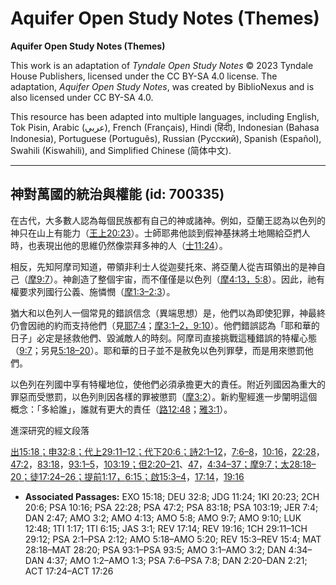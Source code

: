 # Aquifer Open Study Notes (Themes)

**Aquifer Open Study Notes (Themes)**

This work is an adaptation of *Tyndale Open Study Notes* © 2023 Tyndale House Publishers, licensed under the CC BY\-SA 4\.0 license. The adaptation, *Aquifer Open Study Notes*, was created by BiblioNexus and is also licensed under CC BY\-SA 4\.0\.

This resource has been adapted into multiple languages, including English, Tok Pisin, Arabic (عربي), French (Français), Hindi (हिंदी), Indonesian (Bahasa Indonesia), Portuguese (Português), Russian (Русский), Spanish (Español), Swahili (Kiswahili), and Simplified Chinese (简体中文).



--------------------------------

## 神對萬國的統治與權能 (id: 700335)

在古代，大多數人認為每個民族都有自己的神或諸神。例如，亞蘭王認為以色列的神只在山上有能力（[王上20:23](https://ref.ly/1Kgs20:23)）。士師耶弗他談到假神基抹將土地賜給亞捫人時，也表現出他的思維仍然像崇拜多神的人（[士11:24](https://ref.ly/Judg11:24)）。

相反，先知阿摩司知道，帶領非利士人從迦斐托來、將亞蘭人從吉珥領出的是神自己（[摩9:7](https://ref.ly/Amos9:7)）。神創造了整個宇宙，而不僅僅是以色列（[摩4:13，](https://ref.ly/Amos4:13)[5:8](https://ref.ly/Amos5:8)）。因此，祂有權要求列國行公義、施憐憫（[摩1:3–2:3](https://ref.ly/Amos1:3-Amos1:2)）。

猶大和以色列人一個常見的錯誤信念（異端思想）是，他們以為即使犯罪，神最終仍會因祂的約而支持他們（見[耶7:4](https://ref.ly/Jer7:4)；[摩3:1–2，](https://ref.ly/Amos3:1-Amos3:2)[9:10](https://ref.ly/Amos9:10)）。他們錯誤認為「耶和華的日子」必定是拯救他們、毀滅敵人的時刻。阿摩司直接挑戰這種錯誤的特權心態（[9:7](https://ref.ly/Amos9:7)；另見[5:18–20](https://ref.ly/Amos5:18-Amos5:20)）。耶和華的日子並不是赦免以色列罪孽，而是用來懲罰他們。

以色列在列國中享有特權地位，使他們必須承擔更大的責任。附近列國因為重大的罪惡而受懲罰，以色列則因各樣的罪被懲罰（[摩3:2](https://ref.ly/Amos3:2)）。新約聖經進一步闡明這個概念：「多給誰」，誰就有更大的責任（[路12:48](https://ref.ly/Luke12:48)；[雅3:1](https://ref.ly/Jas3:1)）。

進深研究的經文段落

[出15:18；](https://ref.ly/Exod15:18)[申32:8；](https://ref.ly/Deut32:8)[代上29:11–12；](https://ref.ly/1Chr29:11-1Chr29:12)[代下20:6；](https://ref.ly/2Chr20:6)[詩2:1–12](https://ref.ly/Ps2:1-Ps2:12)，[7:6–8](https://ref.ly/Ps7:6-Ps7:8)，[10:16](https://ref.ly/Ps10:16)，[22:28](https://ref.ly/Ps22:28)，[47:2](https://ref.ly/Ps47:2)，[83:18](https://ref.ly/Ps83:18)，[93:1–5](https://ref.ly/Ps93:1-Ps93:5)，[103:19；](https://ref.ly/Ps103:19)[但2:20–21](https://ref.ly/Dan2:20-Dan2:21)、[47](https://ref.ly/Dan2:47)，[4:34–37；](https://ref.ly/Dan4:34-Dan4:37)[摩9:7；](https://ref.ly/Amos9:7)[太28:18–20；](https://ref.ly/Matt28:18-Matt28:20)[徒17:24–26；](https://ref.ly/Acts17:24-Acts17:26)[提前1:17，](https://ref.ly/1Tim1:17)[6:15；](https://ref.ly/1Tim6:15)[啟15:3–4](https://ref.ly/Rev15:3-Rev15:4)，[17:14](https://ref.ly/Rev17:14)，[19:16](https://ref.ly/Rev19:16)

* **Associated Passages:** EXO 15:18; DEU 32:8; JDG 11:24; 1KI 20:23; 2CH 20:6; PSA 10:16; PSA 22:28; PSA 47:2; PSA 83:18; PSA 103:19; JER 7:4; DAN 2:47; AMO 3:2; AMO 4:13; AMO 5:8; AMO 9:7; AMO 9:10; LUK 12:48; 1TI 1:17; 1TI 6:15; JAS 3:1; REV 17:14; REV 19:16; 1CH 29:11–1CH 29:12; PSA 2:1–PSA 2:12; AMO 5:18–AMO 5:20; REV 15:3–REV 15:4; MAT 28:18–MAT 28:20; PSA 93:1–PSA 93:5; AMO 3:1–AMO 3:2; DAN 4:34–DAN 4:37; AMO 1:2–AMO 1:3; PSA 7:6–PSA 7:8; DAN 2:20–DAN 2:21; ACT 17:24–ACT 17:26

